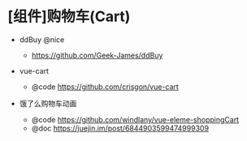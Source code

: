 # [组件]购物车(Cart)


- ddBuy @nice
  - https://github.com/Geek-James/ddBuy

- vue-cart
  - @code https://github.com/crisgon/vue-cart

- 饿了么购物车动画
  - @code https://github.com/windlany/vue-eleme-shoppingCart
  - @doc https://juejin.im/post/6844903599474999309
